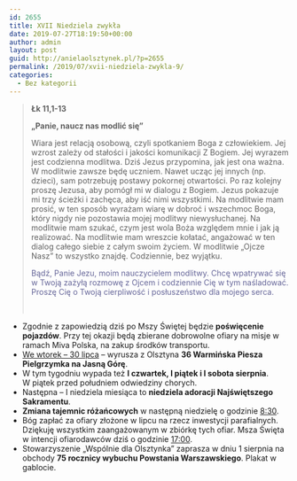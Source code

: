 ```yaml
---
id: 2655
title: XVII Niedziela zwykła
date: 2019-07-27T18:19:50+00:00
author: admin
layout: post
guid: http://anielaolsztynek.pl/?p=2655
permalink: /2019/07/xvii-niedziela-zwykla-9/
categories:
  - Bez kategorii
---
```

> **Łk 11,1-13**
> 
> **&#8222;Panie, naucz nas modlić się&#8221;**
> 
> Wiara jest relacją osobową, czyli spotkaniem Boga z człowiekiem. Jej wzrost zależy od stałości i jakości komunikacji Z Bogiem. Jej wyrazem jest codzienna modlitwa. Dziś Jezus przypomina, jak jest ona ważna. W modlitwie zawsze będę uczniem. Nawet ucząc jej innych (np. dzieci), sam potrzebuję postawy pokornej otwartości. Po raz kolejny proszę Jezusa, aby pomógł mi w dialogu z Bogiem. Jezus pokazuje mi trzy ścieżki i zachęca, aby iść nimi wszystkimi. Na modlitwie mam prosić, w ten sposób wyrażam wiarę w dobroć i wszechmoc Boga, który nigdy nie pozostawia mojej modlitwy niewysłuchanej. Na modlitwie mam szukać, czym jest wola Boża względem mnie i jak ją realizować. Na modlitwie mam wreszcie kołatać, angażować w ten dialog całego siebie z całym swoim życiem. W modlitwie &#8222;Ojcze Nasz&#8221; to wszystko znajdę. Codziennie, bez wyjątku.
> 
> <span style="color: #666699;">Bądź, Panie Jezu, moim nauczycielem modlitwy. Chcę wpatrywać się w Twoją zażyłą rozmowę z Ojcem i codziennie Cię w tym naśladować. Proszę Cię o Twoją cierpliwość i posłuszeństwo dla mojego serca.</span>
> 
> &nbsp;

  * Zgodnie z zapowiedzią dziś po Mszy Świętej będzie **poświęcenie pojazdów**. Przy tej okazji będą zbierane dobrowolne ofiary na misje w ramach Miva Polska, na zakup środków transportu.
  * <span style="text-decoration: underline;">We wtorek &#8211; 30 lipca</span> &#8211; wyrusza z Olsztyna **36 Warmińska Piesza Pielgrzymka na Jasną Górę**.
  * W tym tygodniu wypada też **I czwartek, I piątek i I sobota sierpnia**. W piątek przed południem odwiedziny chorych.
  * Następna – I niedziela miesiąca to **niedziela adoracji Najświętszego Sakramentu**.
  * **Zmiana tajemnic różańcowych** w następną niedzielę o godzinie <span style="text-decoration: underline;">8:30</span>.
  * Bóg zapłać za ofiary złożone w lipcu na rzecz inwestycji parafialnych. Dziękuję wszystkim zaangażowanym w zbiórkę tych ofiar. Msza Święta w intencji ofiarodawców dziś o godzinie <span style="text-decoration: underline;">17:00</span>.
  * Stowarzyszenie &#8222;Wspólnie dla Olsztynka&#8221; zaprasza w dniu 1 sierpnia na obchody **75 rocznicy wybuchu Powstania Warszawskiego**. Plakat w gablocie.